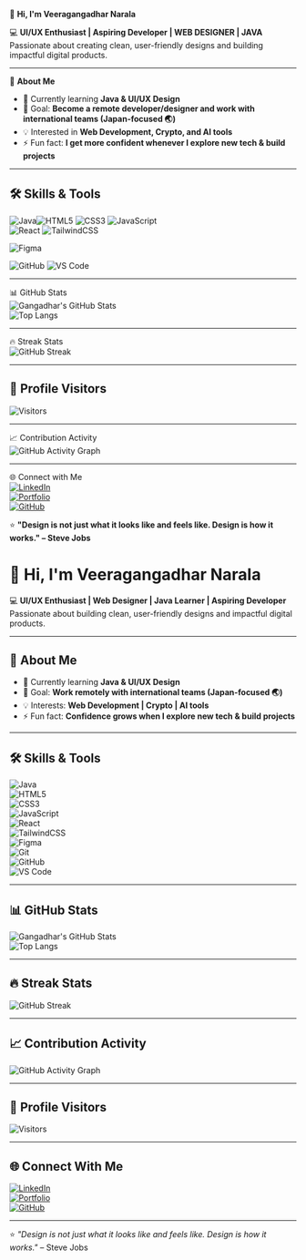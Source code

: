   👋 **Hi, I'm Veeragangadhar Narala**  

💻  **UI/UX Enthusiast | Aspiring Developer | WEB DESIGNER | JAVA** 
Passionate about creating clean, user-friendly designs and building impactful digital products.  

---

🚀 **About Me**  
- 🌱 Currently learning **Java & UI/UX Design** 
- 🎯 Goal: **Become a remote developer/designer and work with international teams (Japan-focused 🌏)**   
- 💡 Interested in **Web Development, Crypto, and AI tools**
- ⚡ Fun fact: **I get more confident whenever I explore new tech & build projects** 

---


## 🛠️ Skills & Tools 

![Java](https://img.shields.io/badge/Java-007396?style=for-the-badge&logo=java&logoColor=white)![HTML5](https://img.shields.io/badge/HTML5-E34F26?style=for-the-badge&logo=html5&logoColor=white)  ![CSS3](https://img.shields.io/badge/CSS3-1572B6?style=for-the-badge&logo=css3&logoColor=white)  ![JavaScript](https://img.shields.io/badge/JavaScript-F7DF1E?style=for-the-badge&logo=javascript&logoColor=black)  
![React](https://img.shields.io/badge/React-20232A?style=for-the-badge&logo=react&logoColor=61DAFB) ![TailwindCSS](https://img.shields.io/badge/Tailwind_CSS-38B2AC?style=for-the-badge&logo=tailwind-css&logoColor=white) 
 
![Figma](https://img.shields.io/badge/Figma-F24E1E?style=for-the-badge&logo=figma&logoColor=white)  

![GitHub](https://img.shields.io/badge/GitHub-181717?style=for-the-badge&logo=github&logoColor=white) ![VS Code](https://img.shields.io/badge/VS%20Code-007ACC?style=for-the-badge&logo=visual-studio-code&logoColor=white)

---

 📊 GitHub Stats  
![Gangadhar's GitHub Stats](https://github-readme-stats.vercel.app/api?username=Veeragangadharnarala&show_icons=true&theme=dark    )  
![Top Langs](https://github-readme-stats.vercel.app/api/top-langs/?username=Veeragangadharnarala&layout=compact&theme=dark    )  

---

 🔥 Streak Stats  
![GitHub Streak](https://github-readme-streak-stats.herokuapp.com/?user=Veeragangadharnarala&theme=highcontrast)  
 



---

## 👀 Profile Visitors  

![Visitors](https://komarev.com/ghpvc/?username=Veeragangadharnarala&label=Profile%20Views&color=0e75b6&style=for-the-badge)  
 
---

 📈 Contribution Activity  
![GitHub Activity Graph](https://github-readme-activity-graph.vercel.app/graph?username=Veeragangadharnarala&theme=high-contrast)  

---

 🌐 Connect with Me  
[![LinkedIn](https://img.shields.io/badge/LinkedIn-0077B5?style=for-the-badge&logo=linkedin&logoColor=white)](https://www.linkedin.com/in/narala-veeragangadhar-388224231)  
[![Portfolio](https://img.shields.io/badge/Portfolio-000000?style=for-the-badge&logo=vercel&logoColor=white)](https://your-portfolio-link.com)  
[![GitHub](https://img.shields.io/badge/GitHub-181717?style=for-the-badge&logo=github&logoColor=white)](https://github.com/Veeragangadharnarala)
  
  
  ⭐ **"Design is not just what it looks like and feels like. Design is how it works." – Steve Jobs**  
  # 👋 Hi, I'm Veeragangadhar Narala  

💻 **UI/UX Enthusiast | Web Designer | Java Learner | Aspiring Developer**  
Passionate about building clean, user-friendly designs and impactful digital products.  

---

## 🚀 About Me  
- 🌱 Currently learning **Java & UI/UX Design**  
- 🎯 Goal: **Work remotely with international teams (Japan-focused 🌏)**  
- 💡 Interests: **Web Development | Crypto | AI tools**  
- ⚡ Fun fact: **Confidence grows when I explore new tech & build projects**  

---

## 🛠️ Skills & Tools  

![Java](https://img.shields.io/badge/Java-007396?style=for-the-badge&logo=java&logoColor=white)  
![HTML5](https://img.shields.io/badge/HTML5-E34F26?style=for-the-badge&logo=html5&logoColor=white)  
![CSS3](https://img.shields.io/badge/CSS3-1572B6?style=for-the-badge&logo=css3&logoColor=white)  
![JavaScript](https://img.shields.io/badge/JavaScript-F7DF1E?style=for-the-badge&logo=javascript&logoColor=black)  
![React](https://img.shields.io/badge/React-20232A?style=for-the-badge&logo=react&logoColor=61DAFB)  
![TailwindCSS](https://img.shields.io/badge/Tailwind_CSS-38B2AC?style=for-the-badge&logo=tailwind-css&logoColor=white)  
![Figma](https://img.shields.io/badge/Figma-F24E1E?style=for-the-badge&logo=figma&logoColor=white)  
![Git](https://img.shields.io/badge/Git-F05032?style=for-the-badge&logo=git&logoColor=white)  
![GitHub](https://img.shields.io/badge/GitHub-181717?style=for-the-badge&logo=github&logoColor=white)  
![VS Code](https://img.shields.io/badge/VS%20Code-007ACC?style=for-the-badge&logo=visual-studio-code&logoColor=white)  

---

## 📊 GitHub Stats  

![Gangadhar's GitHub Stats](https://github-readme-stats.vercel.app/api?username=Veeragangadharnarala&show_icons=true&theme=transparent)  
![Top Langs](https://github-readme-stats.vercel.app/api/top-langs/?username=Veeragangadharnarala&layout=compact&theme=transparent)  

---

## 🔥 Streak Stats  

![GitHub Streak](https://github-readme-streak-stats.herokuapp.com/?user=Veeragangadharnarala&theme=tokyonight)  

---

## 📈 Contribution Activity  

![GitHub Activity Graph](https://github-readme-activity-graph.vercel.app/graph?username=Veeragangadharnarala&theme=react-dark)  

---

## 👀 Profile Visitors  

![Visitors](https://komarev.com/ghpvc/?username=Veeragangadharnarala&label=Profile%20Views&color=0e75b6&style=for-the-badge)  

---

## 🌐 Connect With Me  

[![LinkedIn](https://img.shields.io/badge/LinkedIn-0077B5?style=for-the-badge&logo=linkedin&logoColor=white)](https://www.linkedin.com/in/narala-veeragangadhar-388224231)  
[![Portfolio](https://img.shields.io/badge/Portfolio-000000?style=for-the-badge&logo=vercel&logoColor=white)](https://your-portfolio-link.com)  
[![GitHub](https://img.shields.io/badge/GitHub-181717?style=for-the-badge&logo=github&logoColor=white)](https://github.com/Veeragangadharnarala)  

---

⭐ *"Design is not just what it looks like and feels like. Design is how it works."* – Steve Jobs  



